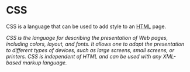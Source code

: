 # CSS
CSS is a language that can be used to add style to an [HTML](/wiki/HTML) page.
*CSS is the language for describing the presentation of Web pages, including colors, layout, and fonts. It allows one to adapt the presentation to different types of devices, such as large screens, small screens, or printers. CSS is independent of HTML and can be used with any XML-based markup language.*































































































































































































































































































































































































































































































































































































































































































































































































































































































































































































































































        































































































































































































































































































































































































































































































































        